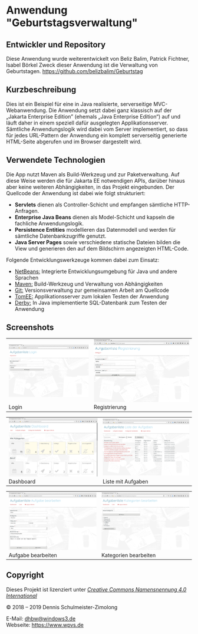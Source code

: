 Anwendung "Geburtstagsverwaltung"
=========================

Entwickler und Repository
-------------------------
Diese Anwendung wurde weiterentwickelt von Beliz Balim, Patrick Fichtner, Isabel Börkel
Zweck dieser Anwendung ist die Verwaltung von Geburtstagen.
https://github.com/belizbalim/Geburtstag 


Kurzbeschreibung
----------------

Dies ist ein Beispiel für eine in Java realisierte, serverseitige MVC-Webanwendung.
Die Anwendung setzt dabei ganz klassisch auf der „Jakarta Enterprise Edition”
(ehemals „Java Enterprise Edition“) auf und läuft daher in einem speziell dafür
ausgelegten Applikationsserver. Sämtliche Anwendungslogik wird dabei vom Server
implementiert, so dass für jedes URL-Pattern der Anwendung ein komplett serverseitig
generierte HTML-Seite abgerufen und im Browser dargestellt wird.

Verwendete Technologien
-----------------------

Die App nutzt Maven als Build-Werkzeug und zur Paketverwaltung. Auf diese Weise
werden die für Jakarta EE notwendigen APIs, darüber hinaus aber keine weiteren
Abhängigkeiten, in das Projekt eingebunden. Der Quellcode der Anwendung ist dabei
wie folgt strukturiert:

 * **Servlets** dienen als Controller-Schicht und empfangen sämtliche HTTP-Anfragen.
 * **Enterprise Java Beans** dienen als Model-Schicht und kapseln die fachliche Anwendungslogik.
 * **Persistence Entities** modellieren das Datenmodell und werden für sämtliche Datenbankzugriffe genutzt.
 * **Java Server Pages** sowie verschiedene statische Dateien bilden die View und generieren den
   auf dem Bildschirm angezeigten HTML-Code.

Folgende Entwicklungswerkzeuge kommen dabei zum Einsatz:

 * [NetBeans:](https://netbeans.apache.org/) Integrierte Entwicklungsumgebung für Java und andere Sprachen
 * [Maven:](https://maven.apache.org/) Build-Werkzeug und Verwaltung von Abhängigkeiten
 * [Git:](https://git-scm.com/") Versionsverwaltung zur gemeinsamen Arbeit am Quellcode
 * [TomEE:](https://tomee.apache.org/) Applikationsserver zum lokalen Testen der Anwendung
 * [Derby:](https://db.apache.org/derby/) In Java implementierte SQL-Datenbank zum Testen der Anwendung

Screenshots
-----------

<table style="max-width: 100%;">
    <tr>
        <td>
            <a href="screenshot1.png">
                <img src="screenshot1.png" style="display: block; width: 100%;" />
            </a>
        </td>
        <td>
            <a href="screenshot2.png">
                <img src="screenshot2.png" style="display: block; width: 100%;" />
            </a>
        </td>
    </tr>
    <tr>
        <td>
            Login
        </td>
        <td>
            Registrierung
        </td>
    </tr>
</table>

<table style="max-width: 100%;">
    <tr>
        <td>
            <a href="screenshot3.png">
                <img src="screenshot3.png" style="display: block; width: 100%;" />
            </a>
        </td>
        <td>
            <a href="screenshot4.png">
                <img src="screenshot4.png" style="display: block; width: 100%;" />
            </a>
        </td>
    </tr>
    <tr>
        <td>
            Dashboard
        </td>
        <td>
            Liste mit Aufgaben
        </td>
    </tr>
</table>

<table style="max-width: 100%;">
    <tr>
        <td>
            <a href="screenshot5.png">
                <img src="screenshot5.png" style="display: block; width: 100%;" />
            </a>
        </td>
        <td>
            <a href="screenshot6.png">
                <img src="screenshot6.png" style="display: block; width: 100%;" />
            </a>
        </td>
    </tr>
    <tr>
        <td>
            Aufgabe bearbeiten
        </td>
        <td>
            Kategorien bearbeiten
        </td>
    </tr>
</table>

Copyright
---------

Dieses Projekt ist lizenziert unter
[_Creative Commons Namensnennung 4.0 International_](http://creativecommons.org/licenses/by/4.0/)

© 2018 – 2019 Dennis Schulmeister-Zimolong <br/>

E-Mail: [dhbw@windows3.de](mailto:dhbw@windows3.de) <br/>
Webseite: https://www.wpvs.de
